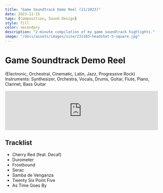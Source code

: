 ```yaml
---
title: "Game Soundtrack Demo Reel (11/2023)"
date: 2023-11-15
tags: [Composition, Sound Design]
style: fill
color: secondary
description: "2-minute compilation of my game soundtrack highlights."
image: "/docs/assets/images/site/231103-headshot-5-square.jpg"
---
```


# Game Soundtrack Demo Reel
(Electronic, Orchestral, Cinematic, Latin, Jazz, Progressive Rock)\
Instruments: Synthesizer, Orchestra, Vocals, Drums, Guitar, Flute, Piano, Clarinet, Bass Guitar
<iframe width="100%" height="130" scrolling="no" frameborder="no" allow="autoplay" src="https://w.soundcloud.com/player/?url=https%3A//api.soundcloud.com/tracks/1664435403&color=%238500ff&auto_play=false&hide_related=false&show_comments=true&show_user=true&show_reposts=false&show_teaser=true"></iframe>

## Tracklist
- Cherry Red (feat. Decaf)
- Durometer
- Frostbound
- Serac
- Samba de Venganza
- Twenty Six Point Five
- As Time Goes By